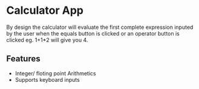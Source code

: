 <h1> Calculator App </h1>


By design the calculator will evaluate the first complete expression inputed by the user when the equals button is clicked or an operator button is clicked eg. 1+1*2 will give you 4.

<h2>Features </h2>
<ul>
<li> Integer/ floting point Arithmetics </li>
<li> Supports keyboard inputs </li> 
</ul>
